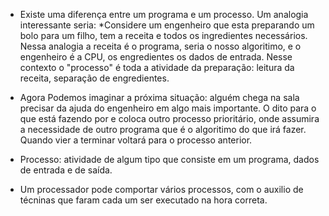 * Existe uma diferença entre um programa e um processo. Um analogia interessante seria: *Considere um engenheiro que esta preparando um bolo para um filho, tem a receita e todos os ingredientes necessários. Nessa analogia a receita é o programa, seria o nosso algoritimo, e o engenheiro é a CPU, os engredientes os dados de entrada. Nesse contexto o "processo" é toda a atividade da preparação: leitura da receita, separação de engredientes.
* Agora Podemos imaginar a próxima situação: alguém chega na sala precisar da ajuda do engenheiro em algo mais importante. O dito para o que está fazendo por e coloca outro processo prioritário, onde assumira a necessidade de outro programa que é o algoritimo do que irá fazer. Quando vier a terminar voltará para o processo anterior.

* Processo: atividade de algum tipo que consiste em um programa, dados de entrada e de saída.

* Um processador pode comportar vários processos, com o auxilio de técninas que faram cada um ser executado na hora correta.


